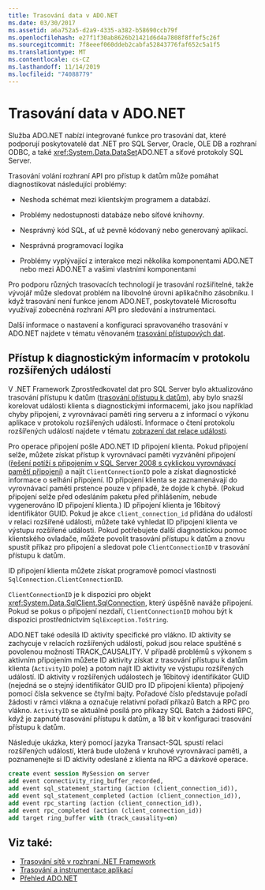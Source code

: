 ```yaml
---
title: Trasování data v ADO.NET
ms.date: 03/30/2017
ms.assetid: a6a752a5-d2a9-4335-a382-b58690ccb79f
ms.openlocfilehash: e27f1f30ab8626b21421d6d4a7808f8ffef5c26f
ms.sourcegitcommit: 7f8eeef060ddeb2cabfa52843776faf652c5a1f5
ms.translationtype: MT
ms.contentlocale: cs-CZ
ms.lasthandoff: 11/14/2019
ms.locfileid: "74088779"
---
```

# <a name="data-tracing-in-adonet"></a>Trasování data v ADO.NET

Služba ADO.NET nabízí integrované funkce pro trasování dat, které podporují poskytovatelé dat .NET pro SQL Server, Oracle, OLE DB a rozhraní ODBC, a také <xref:System.Data.DataSet>ADO.NET a síťové protokoly SQL Server.

Trasování volání rozhraní API pro přístup k datům může pomáhat diagnostikovat následující problémy:

- Neshoda schémat mezi klientským programem a databází.

- Problémy nedostupnosti databáze nebo síťové knihovny.

- Nesprávný kód SQL, ať už pevně kódovaný nebo generovaný aplikací.

- Nesprávná programovací logika

- Problémy vyplývající z interakce mezi několika komponentami ADO.NET nebo mezi ADO.NET a vašimi vlastními komponentami

Pro podporu různých trasovacích technologií je trasování rozšiřitelné, takže vývojář může sledovat problém na libovolné úrovni aplikačního zásobníku. I když trasování není funkce jenom ADO.NET, poskytovatelé Microsoftu využívají zobecněná rozhraní API pro sledování a instrumentaci.

Další informace o nastavení a konfiguraci spravovaného trasování v ADO.NET najdete v tématu věnovaném [trasování přístupových dat](https://docs.microsoft.com/previous-versions/sql/sql-server-2012/hh880086(v=msdn.10)).

## <a name="accessing-diagnostic-information-in-the-extended-events-log"></a>Přístup k diagnostickým informacím v protokolu rozšířených událostí

V .NET Framework Zprostředkovatel dat pro SQL Server bylo aktualizováno trasování přístupu k datům ([trasování přístupu k datům](https://docs.microsoft.com/previous-versions/sql/sql-server-2012/hh880086(v=msdn.10))), aby bylo snazší korelovat události klienta s diagnostickými informacemi, jako jsou například chyby připojení, z vyrovnávací paměti ring serveru a z informací o výkonu aplikace v protokolu rozšířených událostí. Informace o čtení protokolu rozšířených událostí najdete v tématu [zobrazení dat relace události](https://docs.microsoft.com/previous-versions/sql/sql-server-2012/hh710068(v=sql.110)).

Pro operace připojení pošle ADO.NET ID připojení klienta. Pokud připojení selže, můžete získat přístup k vyrovnávací paměti vyzvánění připojení ([řešení potíží s připojením v SQL Server 2008 s cyklickou vyrovnávací pamětí připojení](https://go.microsoft.com/fwlink/?LinkId=207752)) a najít `ClientConnectionID` pole a získat diagnostické informace o selhání připojení. ID připojení klienta se zaznamenávají do vyrovnávací paměti prstence pouze v případě, že dojde k chybě. (Pokud připojení selže před odesláním paketu před přihlášením, nebude vygenerováno ID připojení klienta.) ID připojení klienta je 16bitový identifikátor GUID. Pokud je akce `client_connection_id` přidána do událostí v relaci rozšířené události, můžete také vyhledat ID připojení klienta ve výstupu rozšířené události. Pokud potřebujete další diagnostickou pomoc klientského ovladače, můžete povolit trasování přístupu k datům a znovu spustit příkaz pro připojení a sledovat pole `ClientConnectionID` v trasování přístupu k datům.

ID připojení klienta můžete získat programově pomocí vlastnosti `SqlConnection.ClientConnectionID`.

`ClientConnectionID` je k dispozici pro objekt <xref:System.Data.SqlClient.SqlConnection>, který úspěšně naváže připojení. Pokud se pokus o připojení nezdaří, `ClientConnectionID` mohou být k dispozici prostřednictvím `SqlException.ToString`.

ADO.NET také odesílá ID aktivity specifické pro vlákno. ID aktivity se zachycuje v relacích rozšířených událostí, pokud jsou relace spuštěné s povolenou možností TRACK_CAUSALITY. V případě problémů s výkonem s aktivním připojením můžete ID aktivity získat z trasování přístupu k datům klienta (`ActivityID` pole) a potom najít ID aktivity ve výstupu rozšířených událostí. ID aktivity v rozšířených událostech je 16bitový identifikátor GUID (nejedná se o stejný identifikátor GUID pro ID připojení klienta) připojený pomocí čísla sekvence se čtyřmi bajty. Pořadové číslo představuje pořadí žádosti v rámci vlákna a označuje relativní pořadí příkazů Batch a RPC pro vlákno. `ActivityID` se aktuálně posílá pro příkazy SQL Batch a žádosti RPC, když je zapnuté trasování přístupu k datům, a 18 bit v konfiguraci trasování přístupu k datům.

Následuje ukázka, který pomocí jazyka Transact-SQL spustí relaci rozšířených událostí, která bude uložená v kruhové vyrovnávací paměti, a poznamenejte si ID aktivity odeslané z klienta na RPC a dávkové operace.

```sql
create event session MySession on server
add event connectivity_ring_buffer_recorded,
add event sql_statement_starting (action (client_connection_id)),
add event sql_statement_completed (action (client_connection_id)),
add event rpc_starting (action (client_connection_id)),
add event rpc_completed (action (client_connection_id))
add target ring_buffer with (track_causality=on)
```

## <a name="see-also"></a>Viz také:

- [Trasování sítě v rozhraní .NET Framework](../../network-programming/network-tracing.md)
- [Trasování a instrumentace aplikací](../../debug-trace-profile/tracing-and-instrumenting-applications.md)
- [Přehled ADO.NET](ado-net-overview.md)
